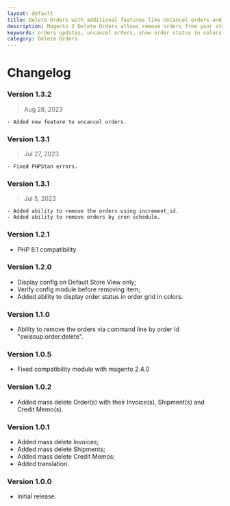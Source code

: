 ```yaml
---
layout: default
title: Delete Orders with additional features like UnCancel orders and Show order status in colors.
description: Magento 2 Delete Orders allows remove orders from your store
keywords: orders updates, uncancel orders, show order status in colors
category: Delete Orders
---
```


# Changelog

### Version 1.3.2
> Aug 28, 2023

    - Added new feature to uncancel orders.

### Version 1.3.1
> Jul 27, 2023

    - Fixed PHPStan errors.

### Version 1.3.1
> Jul 5, 2023

    - Added ability to remove the orders using increment_id.
    - Added ability to remove orders by cron schedule.

### Version 1.2.1

 -  PHP 8.1 compatibility

### Version 1.2.0

- Display config on Default Store View only;
- Verify config module before removing item;
- Added ability to display order status in order grid in colors.

### Version 1.1.0

-  Ability to remove the orders via command line by order Id "swissup:order:delete".

### Version 1.0.5

-  Fixed compatibility module with magento 2.4.0

### Version 1.0.2

-  Added mass delete Order(s) with their Invoice(s), Shipment(s) and Credit Memo(s).

### Version 1.0.1

-  Added mass delete Invoices;
-  Added mass delete Shipments;
-  Added mass delete Credit Memos;
-  Added translation.

### Version 1.0.0

 -  Initial release.